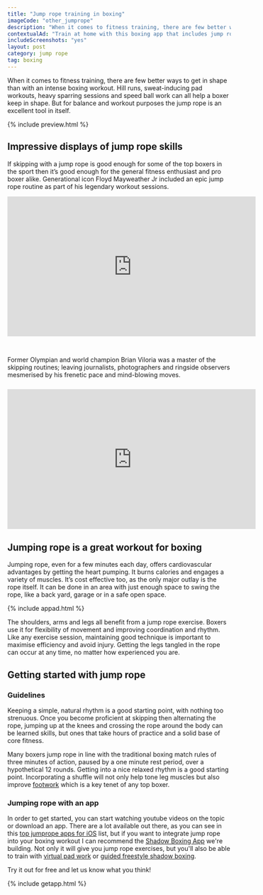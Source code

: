 ```yaml
---
title: "Jump rope training in boxing"
imageCode: "other_jumprope"
description: "When it comes to fitness training, there are few better ways to get in shape than with an intense boxing workout. Hill runs, sweat-inducing pad workouts, heavy sparring sessions and speed ball work can all help a boxer keep in shape. But for balance and workout purposes the jump rope is an excellent tool in itself. "
contextualAd: "Train at home with this boxing app that includes jump rope drills among many other exercises."
includeScreenshots: "yes"
layout: post
category: jump rope
tag: boxing
---
```


When it comes to fitness training, there are few better ways to get in shape than with an intense boxing workout. Hill runs, sweat-inducing pad workouts, heavy sparring sessions and speed ball work can all help a boxer keep in shape. But for balance and workout purposes the jump rope is an excellent tool in itself.

{% include preview.html %}

## Impressive displays of jump rope skills

If skipping with a jump rope is good enough for some of the top boxers in the sport then it’s good enough for the general fitness enthusiast and pro boxer alike. Generational icon Floyd Mayweather Jr included an epic jump rope routine as part of his legendary workout sessions.

 <iframe width="560" height="315" src="https://www.youtube.com/embed/Z5m1O5niSr0?start=35" frameborder="0" allow="accelerometer; autoplay; clipboard-write; encrypted-media; gyroscope; picture-in-picture" allowfullscreen style="padding-bottom:30px;"></iframe>

Former Olympian and world champion Brian Viloria was a master of the skipping routines; leaving journalists, photographers and ringside observers mesmerised by his frenetic pace and mind-blowing moves.

<iframe width="560" height="315" src="https://www.youtube.com/embed/VMlQt_Vnprw" frameborder="0" allow="accelerometer; autoplay; clipboard-write; encrypted-media; gyroscope; picture-in-picture" allowfullscreen style="padding-top:10px;"></iframe>

## Jumping rope is a great workout for boxing

Jumping rope, even for a few minutes each day, offers cardiovascular advantages by getting the heart pumping. It burns calories and engages a variety of muscles. It’s cost effective too, as the only major outlay is the rope itself. It can be done in an area with just enough space to swing the rope, like a back yard, garage or in a safe open space.

{% include appad.html %}

The shoulders, arms and legs all benefit from a jump rope exercise. Boxers use it for flexibility of movement and improving coordination and rhythm. Like any exercise session, maintaining good technique is important to maximise efficiency and avoid injury. Getting the legs tangled in the rope can occur at any time, no matter how experienced you are.

## Getting started with jump rope

### Guidelines

Keeping a simple, natural rhythm is a good starting point, with nothing too strenuous. Once you become proficient at skipping then alternating the rope, jumping up at the knees and crossing the rope around the body can be learned skills, but ones that take hours of practice and a solid base of core fitness.

Many boxers jump rope in line with the traditional boxing match rules of three minutes of action, paused by a one minute rest period, over a hypothetical 12 rounds. Getting into a nice relaxed rhythm is a good starting point. Incorporating a shuffle will not only help tone leg muscles but also improve [footwork](/footwork-boxing-app/) which is a key tenet of any top boxer.

### Jumping rope with an app

In order to get started, you can start watching youtube videos on the topic or download an app. There are a lot available out there, as you can see in this [top jumprope apps for iOS](/best-jumprope-apps-boxing/) list, but if you want to integrate jump rope into your boxing workout I can recommend the [Shadow Boxing App](/) we're building. Not only it will give you jump rope exercises, but you'll also be able to train with [virtual pad work](/pad-work-boxing-reflexes/) or [guided freestyle shadow boxing](/importance-of-shadow-boxing/).

Try it out for free and let us know what you think!

{% include getapp.html %}





